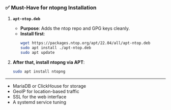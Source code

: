 
### ✅ **Must-Have for ntopng Installation**

1. **`apt-ntop.deb`**
   - **Purpose**: Adds the ntop repo and GPG keys cleanly.
   - **Install first**:  
     ```bash
     wget https://packages.ntop.org/apt/22.04/all/apt-ntop.deb
     sudo apt install ./apt-ntop.deb
     sudo apt update
     ```

2. **After that, install ntopng via APT**:
   ```bash
   sudo apt install ntopng
   ```


---


- MariaDB or ClickHouse for storage
- GeoIP for location-based traffic
- SSL for the web interface
- A systemd service tuning

